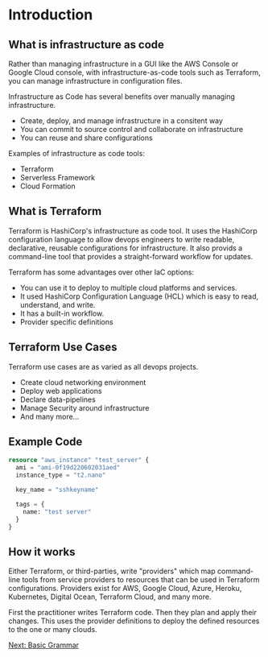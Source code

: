 # Introduction
## What is infrastructure as code
Rather than managing infrastructure in a GUI like the AWS Console or Google Cloud console, with infrastructure-as-code tools such as Terraform, you can manage infrastructure in configuration files.

Infrastructure as Code has several benefits over manually managing infrastructure.
- Create, deploy, and manage infrastructure in a consitent way
- You can commit to source control and collaborate on infrastructure
- You can reuse and share configurations

Examples of infrastructure as code tools:
- Terraform
- Serverless Framework
- Cloud Formation

## What is Terraform
Terraform is HashiCorp's infrastructure as code tool. It uses the HashiCorp configuration language to allow devops engineers to write readable, declarative, reusable configurations for infrastructure. It also provids a command-line tool that provides a straight-forward workflow for updates.

Terraform has some advantages over other IaC options:
- You can use it to deploy to multiple cloud platforms and services.
- It used HashiCorp Configuration Language (HCL) which is easy to read, understand, and write.
- It has a built-in workflow.
- Provider specific definitions

## Terraform Use Cases
Terraform use cases are as varied as all devops projects.
- Create cloud networking environment
- Deploy web applications
- Declare data-pipelines
- Manage Security around infrastructure
- And many more...

## Example Code
```tf
resource "aws_instance" "test_server" {
  ami = "ami-0f19d220602031aed"
  instance_type = "t2.nano"

  key_name = "sshkeyname"

  tags = {
    name: "test server"
  }
}
```

## How it works
Either Terraform, or third-parties, write "providers" which map command-line tools from service providers to resources that can be used in Terraform configurations. Providers exist for AWS, Google Cloud, Azure, Heroku, Kubernetes, Digital Ocean, Terraform Cloud, and many more.

First the practitioner writes Terraform code. Then they plan and apply their changes. This uses the provider definitions to deploy the defined resources to the one or many clouds.

[Next: Basic Grammar](BASIC_GRAMMAR.md)
